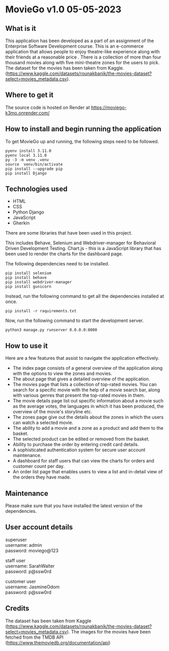 # MovieGo v1.0 05-05-2023

## What is it

This application has been developed as a part of an assignment of the Enterprise Software Development course. This is an e-commerce application that allows people to enjoy theatre-like experience along with their friends at a reasonable price . There is a collection of more than four thousand movies along with five mini-theatre zones for the users to pick. The dataset for the movies has been taken from Kaggle.(https://www.kaggle.com/datasets/rounakbanik/the-movies-dataset?select=movies_metadata.csv).


## Where to get it

The source code is hosted on Render at https://moviego-k3mo.onrender.com/

## How to install and begin running the application

To get MovieGo up and running, the following steps need to be followed.

~~~
pyenv install 3.11.0
pyenv local 3.11.0
py -3 -m venv .venv
source  venv/bin/activate
pip install --upgrade pip
pip install Django
~~~

## Technologies used

- HTML
- CSS
- Python Django
- JavaScript
- Gherkin

There are some libraries that have been used in this project. 

This includes Behave, Selenium and Webdriver-manager for Behavioral Driven Development Testing.
Chart.js - this is a JavaScript library that has been used to render the charts for the dashboard page.


The following dependencies need to be installed.
~~~
pip install selenium
pip install behave
pip install webdriver-manager
pip install gunicorn
~~~
Instead, run the following command to get all the dependencies installed at once.

~~~
pip install -r raquirements.txt
~~~
Now, run the following command to start the development server.

~~~
python3 manage.py runserver 0.0.0.0:8000
~~~

## How to use it

Here are a few features that assist to navigate the application effectively.

- The index page consists of a general overview of the application along with the options to view the zones and movies.
- The about page that gives a detailed overview of the application.
- The movies page that lists a collection of top-rated movies. You can search for a specific movie with the help of a movie search bar, along with various genres that present the top-rated movies in them.
- The movie details page list out specific information about a movie such as the average votes, the languages in which it has been produced, the overview of the movie's storyline etc.
- The zones page give out the details about the zones in which the users can watch a selected movie.
- The ability to add a movie and a zone as a product and add them to the basket.
- The selected product can be edited or removed from the basket.
- Ability to purchase the order by entering credit card details.
- A sophisticated authentication system for secure user account maintenance.
- A dashboard for staff users that can view the charts for orders and customer count per day.
- An order list page that enables users to view a list and in-detail view of the orders they have made.

## Maintenance

Please make sure that you have installed the latest version of the dependencies.

## User account details

superuser\
username: admin\
password: moviego@123

staff user\
username: SarahWalter\
password: p@ssw0rd

customer user\
username: JasmineOdom\
password: p@ssw0rd


## Credits
The dataset has been taken from Kaggle (https://www.kaggle.com/datasets/rounakbanik/the-movies-dataset?select=movies_metadata.csv).
The images for the movies have been fetched from the TMDB API (https://www.themoviedb.org/documentation/api)
